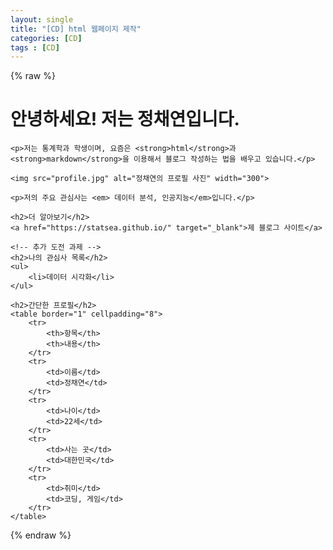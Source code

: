 ```yaml
---
layout: single
title: "[CD] html 웹페이지 제작" 
categories: [CD]
tags : [CD]
---
```


{% raw %}
<!DOCTYPE html>
<html>
<head>
    <meta charset="UTF-8">
    <title>정채연의 웹페이지</title>
</head>
<body>
    <h1>안녕하세요! 저는 정채연입니다.</h1>
    
    <p>저는 통계학과 학생이며, 요즘은 <strong>html</strong>과 <strong>markdown</strong>을 이용해서 블로그 작성하는 법을 배우고 있습니다.</p>
    
    <img src="profile.jpg" alt="정채연의 프로필 사진" width="300">
    
    <p>저의 주요 관심사는 <em> 데이터 분석, 인공지능</em>입니다.</p>

    <h2>더 알아보기</h2>
    <a href="https://statsea.github.io/" target="_blank">제 블로그 사이트</a>

    <!-- 추가 도전 과제 -->
    <h2>나의 관심사 목록</h2>
    <ul>
        <li>데이터 시각화</li>
    </ul>

    <h2>간단한 프로필</h2>
    <table border="1" cellpadding="8">
        <tr>
            <th>항목</th>
            <th>내용</th>
        </tr>
        <tr>
            <td>이름</td>
            <td>정채연</td>
        </tr>
        <tr>
            <td>나이</td>
            <td>22세</td>
        </tr>
        <tr>
            <td>사는 곳</td>
            <td>대한민국</td>
        </tr>
        <tr>
            <td>취미</td>
            <td>코딩, 게임</td>
        </tr>
    </table>
</body>
</html>

{% endraw %}
